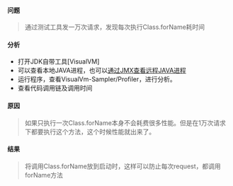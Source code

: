 #### 问题
> 通过测试工具发一万次请求，发现每次执行Class.forName耗时间

#### 分析
- 打开JDK自带工具[VisualVM]   
- 可以查看本地JAVA进程，也可以[通过JMX查看远程JAVA进程](http://note.youdao.com/noteshare?id=2f7c0f04594534d0ff0f56b55945b1d8)
- 运行程序，查看VisualVm-Sampler/Profiler，进行分析。
- 查看代码调用链及调用时间

#### 原因
> 如果只执行一次Class.forName本身不会耗费很多性能。但是在1万次请求下都要执行这个方法，这个时候性能就出来了。

#### 结果
> 将调用Class.forName放到启动时，这样可以防止每次request，都调用forName方法